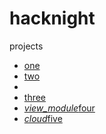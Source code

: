 # hacknight
projects
 <ul id='dropdown1' class='dropdown-content'>
    <li><a href="#!">one</a></li>
    <li><a href="#!">two</a></li>
    <li class="divider" tabindex="-1"></li>
    <li><a href="#!">three</a></li>
    <li><a href="#!"><i class="material-icons">view_module</i>four</a></li>
    <li><a href="#!"><i class="material-icons">cloud</i>five</a></li>
  </ul>
        
